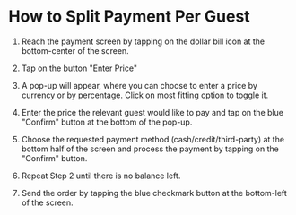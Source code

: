 # How to Split Payment Per Guest

1. Reach the payment screen by tapping on the dollar bill icon at the bottom-center of the screen. 

2. Tap on the button "Enter Price" 
3. A pop-up will appear, where you can choose to enter a price by currency or by percentage. Click on most fitting option to toggle it. 
4. Enter the price the relevant guest would like to pay and tap on the blue "Confirm" button at the bottom of the pop-up. 
5. Choose the requested payment method (cash/credit/third-party) at the bottom half of the screen and process the payment by tapping on the "Confirm" button.
6. Repeat Step 2 until there is no balance left.
7. Send the order by tapping the blue checkmark button at the bottom-left of the screen. 
